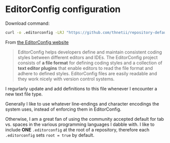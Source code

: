 # EditorConfig configuration

Download command:

``` sh
curl -o .editorconfig -LRJ "https://github.com/thnetii/repository-default/raw/master/EditorConfig/.editorconfig"
```

From [the EditorConfig website](https://editorconfig.org/)

> EditorConfig helps developers define and maintain consistent coding styles between different editors and IDEs. The EditorConfig project consists of **a file format** for defining coding styles and a collection of **text editor plugins** that enable editors to read the file format and adhere to defined styles. EditorConfig files are easily readable and they work nicely with version control systems.

I regurlarly update and add definitions to this file whenever I encounter a new text file type.

Generally I like to use whatever line-endings and character encodings the system uses, instead of enforcing them in EditorConfig.

Otherwise, I am a great fan of using the community accepted default for tab vs. spaces in the various programming languages I dabble with. I like to include **ONE** `.editorconfig` at the root of a repository, therefore each `.editorconfig` sets `root = true` by default.

